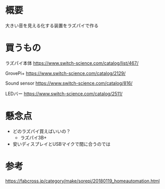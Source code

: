 # 概要

大きい音を見える化する装置をラズパイで作る


# 買うもの

ラズパイ本体
https://www.switch-science.com/catalog/list/467/


GrovePi+
https://www.switch-science.com/catalog/2129/


Sound sensor
https://www.switch-science.com/catalog/816/


LEDバー
https://www.switch-science.com/catalog/2511/





# 懸念点

* どのラズパイ買えばいいの？
  * ラズパイ3B+
* 安いディスプレイとUSBマイクで間に合うのでは

# 参考
https://fabcross.jp/category/make/sorepi/20180119_homeautomation.html


